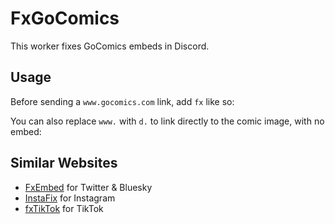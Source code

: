 # FxGoComics

This worker fixes GoComics embeds in Discord.

## Usage

Before sending a `www.gocomics.com` link, add `fx` like so:

You can also replace `www.` with `d.` to link directly to the comic image, with no embed:

## Similar Websites

- [FxEmbed](https://fxembed.com) for Twitter & Bluesky
- [InstaFix](https://github.com/Wikidepia/InstaFix) for Instagram
- [fxTikTok](https://github.com/okdargy/fxtiktok) for TikTok
